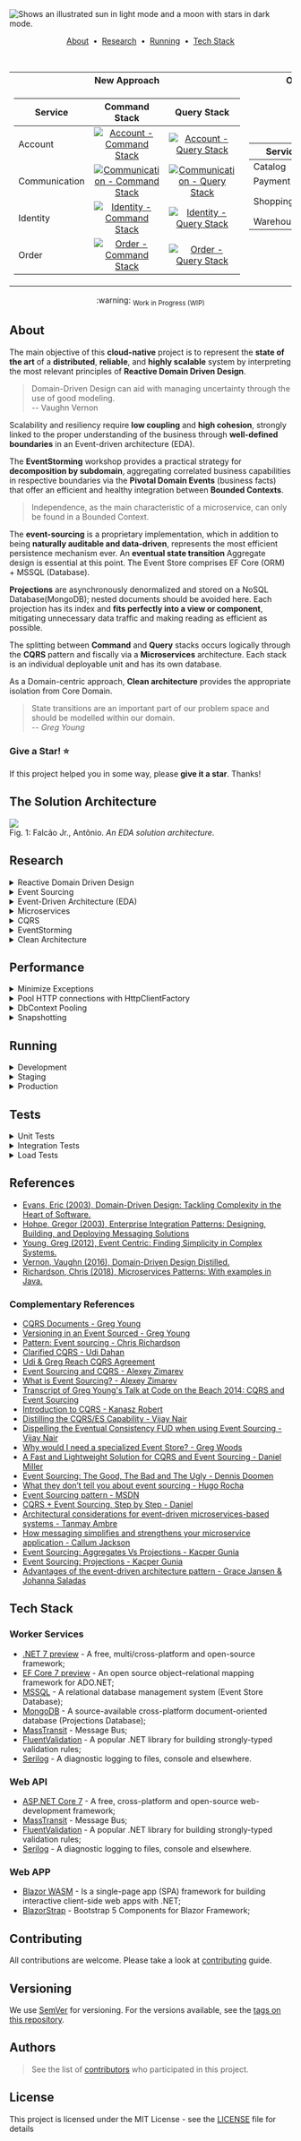 <picture>
  <source media="(prefers-color-scheme: dark)" srcset="https://raw.githubusercontent.com/AntonioFalcaoJr/EDA.CleanArch.DDD.CQRS.EventSourcing/release/.assets/img/Logo_EventualShop_Roxo.png">
  <source media="(prefers-color-scheme: light)" srcset="https://raw.githubusercontent.com/AntonioFalcaoJr/EDA.CleanArch.DDD.CQRS.EventSourcing/release/.assets/img/Logo_EventualShop_Roxo.png">
  <img alt="Shows an illustrated sun in light mode and a moon with stars in dark mode." src="https://raw.githubusercontent.com/AntonioFalcaoJr/EDA.CleanArch.DDD.CQRS.EventSourcing/696d45c3dce12a975c90f12bf485ef990565e1b4/.assets/img/Logo_EventualShop_Roxo.png">
</picture>

<p align="center">
  <a href="#about">About</a> &nbsp;&bull;&nbsp;
  <a href="#research">Research</a> &nbsp;&bull;&nbsp;
  <a href="#running">Running</a> &nbsp;&bull;&nbsp;
  <a href="#tech-stack">Tech Stack</a>
</p>

<br>

<table><tr><th>New Approach</th><th>Old Approach</th></tr><tr><td>

| Service       |                                                                                                                                      Command Stack                                                                                                                                       |                                                                                                                                    Query Stack                                                                                                                                     | 
|---------------|:----------------------------------------------------------------------------------------------------------------------------------------------------------------------------------------------------------------------------------------------------------------------------------------:|:----------------------------------------------------------------------------------------------------------------------------------------------------------------------------------------------------------------------------------------------------------------------------------:|
| Account       |          [![Account - Command Stack](https://github.com/AntonioFalcaoJr/EDA.CleanArch.DDD.CQRS.EventSourcing/actions/workflows/account-command.yaml/badge.svg)](https://github.com/AntonioFalcaoJr/EDA.CleanArch.DDD.CQRS.EventSourcing/actions/workflows/account-command.yaml)          |          [![Account - Query Stack](https://github.com/AntonioFalcaoJr/EDA.CleanArch.DDD.CQRS.EventSourcing/actions/workflows/account-query.yaml/badge.svg)](https://github.com/AntonioFalcaoJr/EDA.CleanArch.DDD.CQRS.EventSourcing/actions/workflows/account-query.yaml)          |
| Communication | [![Communication - Command Stack](https://github.com/AntonioFalcaoJr/EDA.CleanArch.DDD.CQRS.EventSourcing/actions/workflows/communication-command.yaml/badge.svg)](https://github.com/AntonioFalcaoJr/EDA.CleanArch.DDD.CQRS.EventSourcing/actions/workflows/communication-command.yaml) | [![Communication - Query Stack](https://github.com/AntonioFalcaoJr/EDA.CleanArch.DDD.CQRS.EventSourcing/actions/workflows/communication-query.yaml/badge.svg)](https://github.com/AntonioFalcaoJr/EDA.CleanArch.DDD.CQRS.EventSourcing/actions/workflows/communication-query.yaml) |
| Identity      |        [![Identity - Command Stack](https://github.com/AntonioFalcaoJr/EDA.CleanArch.DDD.CQRS.EventSourcing/actions/workflows/identity-command.yaml/badge.svg)](https://github.com/AntonioFalcaoJr/EDA.CleanArch.DDD.CQRS.EventSourcing/actions/workflows/identity-command.yaml)         |        [![Identity - Query Stack](https://github.com/AntonioFalcaoJr/EDA.CleanArch.DDD.CQRS.EventSourcing/actions/workflows/identity-query.yaml/badge.svg)](https://github.com/AntonioFalcaoJr/EDA.CleanArch.DDD.CQRS.EventSourcing/actions/workflows/identity-query.yaml)         |
| Order         |             [![Order - Command Stack](https://github.com/AntonioFalcaoJr/EDA.CleanArch.DDD.CQRS.EventSourcing/actions/workflows/order-command.yaml/badge.svg)](https://github.com/AntonioFalcaoJr/EDA.CleanArch.DDD.CQRS.EventSourcing/actions/workflows/order-command.yaml)             |             [![Order - Query Stack](https://github.com/AntonioFalcaoJr/EDA.CleanArch.DDD.CQRS.EventSourcing/actions/workflows/order-query.yaml/badge.svg)](https://github.com/AntonioFalcaoJr/EDA.CleanArch.DDD.CQRS.EventSourcing/actions/workflows/order-query.yaml)             |

</td><td>

| Service      |                                                                                                                                                                                                                                                         |
|--------------|:-------------------------------------------------------------------------------------------------------------------------------------------------------------------------------------------------------------------------------------------------------:|
| Catalog      |         [![Catalog](https://github.com/AntonioFalcaoJr/EDA.CleanArch.DDD.CQRS.EventSourcing/actions/workflows/catalog.yaml/badge.svg)](https://github.com/AntonioFalcaoJr/EDA.CleanArch.DDD.CQRS.EventSourcing/actions/workflows/catalog.yaml)          |
| Payment      |         [![Payment](https://github.com/AntonioFalcaoJr/EDA.CleanArch.DDD.CQRS.EventSourcing/actions/workflows/payment.yaml/badge.svg)](https://github.com/AntonioFalcaoJr/EDA.CleanArch.DDD.CQRS.EventSourcing/actions/workflows/payment.yaml)          |
| ShoppingCart | [![ShoppingCart](https://github.com/AntonioFalcaoJr/EDA.CleanArch.DDD.CQRS.EventSourcing/actions/workflows/shopping-cart.yaml/badge.svg)](https://github.com/AntonioFalcaoJr/EDA.CleanArch.DDD.CQRS.EventSourcing/actions/workflows/shopping-cart.yaml) |
| Warehouse    |      [![Warehouse](https://github.com/AntonioFalcaoJr/EDA.CleanArch.DDD.CQRS.EventSourcing/actions/workflows/warehouse.yaml/badge.svg)](https://github.com/AntonioFalcaoJr/EDA.CleanArch.DDD.CQRS.EventSourcing/actions/workflows/warehouse.yaml)       |

</td></tr></table>

<div align="center">:warning: <sub>Work in Progress (WIP)</sub></div>

## About

The main objective of this **cloud-native** project is to represent the **state of the art** of a **distributed**, **reliable**, and **highly scalable** system by interpreting the most relevant
principles of **Reactive Domain Driven Design**.

> Domain-Driven Design can aid with managing uncertainty through the use of good modeling.  
> -- Vaughn Vernon

Scalability and resiliency require **low coupling** and **high cohesion**, strongly linked to the proper understanding of the business through **well-defined boundaries** in an Event-driven architecture (EDA).

The **EventStorming** workshop provides a practical strategy for **decomposition by subdomain**, aggregating correlated business capabilities in respective boundaries via the **Pivotal Domain Events**
(business facts) that offer an efficient and healthy integration between **Bounded Contexts**.

> Independence, as the main characteristic of a microservice, can only be found in a Bounded Context.

The **event-sourcing** is a proprietary implementation, which in addition to being **naturally auditable and data-driven**, represents the most efficient persistence mechanism ever. An **eventual state transition** Aggregate design is essential at this point. The Event Store comprises EF Core (ORM) + MSSQL (Database).

**Projections** are asynchronously denormalized and stored on a NoSQL Database(MongoDB); nested documents should be avoided here. Each projection has its index and **fits perfectly into a view or
component**, mitigating unnecessary data traffic and making reading as efficient as possible.

The splitting between **Command** and **Query** stacks occurs logically through the **CQRS** pattern and fiscally via a **Microservices** architecture. Each stack is an individual deployable unit and has its own
database.

As a Domain-centric approach, **Clean architecture** provides the appropriate isolation from Core Domain.

> State transitions are an important part of our problem space and should be modelled within our domain.   
> -- <cite> Greg Young </cite>

### Give a Star! :star:

If this project helped you in some way, please **give it a star**. Thanks!

## The Solution Architecture

![](https://raw.githubusercontent.com/AntonioFalcaoJr/EDA.CleanArch.DDD.CQRS.EventSourcing/release/.assets/img/solution_architecture.png)    
Fig. 1: Falcão Jr., Antônio. _An EDA solution architecture_.

## Research

<details><summary> Reactive Domain Driven Design </summary>

### Reactive Domain Driven Design

> I have been seeing, at least in my world, a trend towards reactive systems. Not just reactive within a microservice, but building entire systems that are reactive. In DDD, reactive behavior is also
> happening within the bounded context. Being reactive isn't entirely new, and Eric Evans was far ahead of the industry when he introduced eventing. Using domain events means we have to react to
> events that happened in the past, and bring our system into harmony.
>
> [Vernon, Vaughn. "Modeling Uncertainty with Reactive DDD", _www.infoq.com_, last edited on 29 Set 2018](https://www.infoq.com/articles/modeling-uncertainty-reactive-ddd/)

![](https://raw.githubusercontent.com/AntonioFalcaoJr/EDA.CleanArch.DDD.CQRS.EventSourcing/release/.assets/img/reactive-system.jpg)  
[Fig. 3: Vernon, V. (2018), "Modeling Uncertainty with Reactive DDD", _Reactive Systems_, www.infoq.com](https://www.infoq.com/articles/modeling-uncertainty-reactive-ddd/)

### Reactive Process

> Each domain entity is responsible for tracking its state, based on the commands it receives. By following good DDD practices, the state can be safely tracked based on these commands, and using event
> sourcing to persist the state change events.
>
> This is where we want to be. When everything is happening asynchronously everywhere, what happens? That brings us to uncertainty.
>
> If there is any possibility of any message being out of order, you have to plan for all of them being out of order.
>
> Each entity is also responsible for knowing how to handle any potential uncertainty, according to decisions made by domain experts. For example, if a duplicate event is received, the aggregate will
> know that it has already seen it, and can decide how to respond.
>
> [Vernon, Vaughn. "Modeling Uncertainty with Reactive DDD", _www.infoq.com_, last edited on 29 Set 2018](https://www.infoq.com/articles/modeling-uncertainty-reactive-ddd/)

![](https://raw.githubusercontent.com/AntonioFalcaoJr/EDA.CleanArch.DDD.CQRS.EventSourcing/release/.assets/img/reactive_process.jpg)     
[Fig. 4: Vernon, V. (2018), "Modeling Uncertainty with Reactive DDD", _Process Manager_, www.infoq.com](https://www.infoq.com/articles/modeling-uncertainty-reactive-ddd/)

### Messaging - Making good use of Context Mapping

> When using asynchronous messaging to integrate, much can be accomplished by a client Bounded Context subscribing to the Domain Events published by your own or another Bounded Context. Using
> messaging is one of the most robust forms of integration because you remove much of the temporal coupling associated with blocking forms such as RPC and REST. Since you already anticipate the
> latency of message exchange, you tend to build more robust systems because you never expect immediate results.
>
> Typically an Aggregate in one Bounded Context publishes a Domain Event, which could be consumed by any number of interested parties. When a subscribing Bounded Context receives the Domain Event,
> some action will be taken based on its type and value. Normally it will cause a new Aggregate to be created or an existing Aggregate to be modified in the consuming Bounded Context.
>
> Vernon, V. (2016) Domain-Driven Design Distilled, 1st ed. New York: Addison-Wesley Professional, p65-67.

![](https://raw.githubusercontent.com/AntonioFalcaoJr/EDA.CleanArch.DDD.CQRS.EventSourcing/release/.assets/img/messaging_context_mapping.png)    
Fig. 2: Vernon, V. (2016), Messaging from Domain-Driven Design Distilled, 1st ed, p65.

### Domain Driven Design (DDD)

> Domain-Driven Design is an approach to software development that centers the development on programming a domain model that has a rich understanding of the processes and rules of a domain. The name
> comes from a 2003 book by Eric Evans that describes the approach through a catalog of patterns. Since then a community of practitioners have further developed the ideas, spawning various other books
> and training courses. The approach is particularly suited to complex domains, where a lot of often-messy logic needs to be organized.
>
> [Fowler, Martin. "DomainDrivenDesign", _martinfowler.com_, last edited on 22 April 2020](https://martinfowler.com/bliki/DomainDrivenDesign.html)

#### Bounded Context

> Basically, the idea behind bounded context is to put a clear delineation between one model and another model. This delineation and boundary that's put around a domain model, makes the model that is
> inside the boundary very explicit with very clear meaning as to the concepts, the elements of the model, and the way that the team, including domain experts, think about the model.
>
> You'll find a ubiquitous language that is spoken by the team and that is modeled in software by the team. In scenarios and discussions where somebody says, for example, "product," they know in that
> context exactly what product means. In another context, product can have a different meaning, one that was defined by another team. The product may share identities across bounded contexts, but,
> generally speaking, the product in another context has at least a slightly different meaning, and possibly even a vastly different meaning.
>
> [Vernon, Vaughn. "Modeling Uncertainty with Reactive DDD", _www.infoq.com_, last edited on 29 Set 2018](https://martinfowler.com/bliki/BoundedContext.html)

![](https://raw.githubusercontent.com/AntonioFalcaoJr/EDA.CleanArch.DDD.CQRS.EventSourcing/release/.assets/img/BoundedContext.jpg)  
[Fig. 26: Martin, Fowler. _BoundedContext_](https://martinfowler.com/bliki/BoundedContext.html)

> First, a Bounded Context is a semantic contextual boundary. This means that within the boundary each component of the software model has a specific meaning and does specific things. The components
> inside a Bounded Context are context specific and semantically motivated. That’s simple enough.
>
> When you are just getting started in your software modeling efforts, your Bounded Context is somewhat conceptual. You could think of it as part of your problem space. However, as your model starts
> to take on deeper meaning and clarity, your Bounded Context will quickly transition to your solution space , with your software model being reflected as project source code. Remember that a Bounded
> Context is where a model is implemented, and you will have separate software artifacts for each Bounded Context.
>
> Vernon, V. (2016). "Strategic Design with Bounded Contexts and the Ubiquitous Language", Domain-Driven Design Distilled, 1st ed. New York: Addison-Wesley Professional.

> Explicitly define the context within which a model applies. Explicitly set boundaries in terms of team organization, usage within specific parts of the application, and physical manifestations such
> as code bases and database schemas. Apply Continuous Integration to keep model concepts and terms strictly consistent within these bounds, but don’t be distracted or confused by issues outside.
> Standardize a single development process within the context, which need not be used elsewhere.
>
> [Evans, Eric. (2015). "Bounded Context", Domain-Driven Design Reference](https://www.domainlanguage.com/ddd/reference)

#### Aggregate

> I think a model is a set of related concepts that can be applied to solve a problem.
> -- <cite> Eric Evans </cite>

![](https://raw.githubusercontent.com/AntonioFalcaoJr/EDA.CleanArch.DDD.CQRS.EventSourcing/release/.assets/img/aggregate.png)  
Fig. 25: Vernon, V. (2016), Aggregates from Domain-Driven Design Distilled, 1st ed, p78.

> Each Aggregate forms a transactional consistency boundary. This means that within a single Aggregate, all composed parts must be consistent, according to business rules, when the controlling
> transaction is committed to the database. This doesn't necessarily mean that you are not supposed to compose other elements within an Aggregate that don't need to be consistent after a transaction.
> After all, an Aggregate also models a conceptual whole. But you should be first and foremost concerned with transactional consistency. The outer boundary drawn around Aggregate Type 1 and Aggregate
> Type 2 represents a separate transaction that will be in control of atomically persisting each object cluster.
>
> Vernon, V. (2016) Domain-Driven Design Distilled, 1st ed. New York: Addison-Wesley Professional, p78.

> Aggregate is a pattern in Domain-Driven Design. A DDD aggregate is a cluster of domain objects that can be treated as a single unit. An example may be an order and its line-items, these will be
> separate objects, but it's useful to treat the order (together with its line items) as a single aggregate.
>
> [Fowler, Martin. "DDD_Aggregate", _martinfowler.com_, last edited on 08 Jun 2015](https://martinfowler.com/bliki/DomainDrivenDesign.html)

</details><details><summary> Event Sourcing </summary>

### Event Sourcing

Note. _Greg Young takes the next steps beyond the DDD principles and best practices introduced by Eric Evans in **Domain-Driven Design: Tackling Complexity in the Heart of Software**, using DDD
with **Command-Query Responsibility Segregation** (CQRS) and **event sourcing** to simplify construction, decentralize decision-making, and make system development more flexible and responsive._
Adapted from "Event Centric: Finding Simplicity in Complex Systems" by Y. Greg, 2012.

> Instead of storing just the current state of the data in a domain, use an append-only store to record the full series of actions taken on that data. The store acts as the system of record and can be
> used to materialize the domain objects. This can simplify tasks in complex domains, by avoiding the need to synchronize the data model and the business domain, while improving performance,
> scalability, and responsiveness. It can also provide consistency for transactional data, and maintain full audit trails and history that can enable compensating actions.
>
> ["Event Sourcing pattern" _MSDN_, Microsoft Docs, last edited on 23 Jun 2017](https://docs.microsoft.com/en-us/azure/architecture/patterns/event-sourcing)

> We can query an application's state to find out the current state of the world, and this answers many questions. However there are times when we don't just want to see where we are, we also want to
> know how we got there.
>
> Event Sourcing ensures that all changes to application state are stored as a sequence of events. Not just can we query these events, we can also use the event log to reconstruct past states, and as
> a foundation to automatically adjust the state to cope with retroactive changes.
>
> [Fowler, Martin. "Eventsourcing", _martinfowler.com_, last edited on 12 Dec 2005](https://martinfowler.com/eaaDev/EventSourcing.html)

![](https://raw.githubusercontent.com/AntonioFalcaoJr/EDA.CleanArch.DDD.CQRS.EventSourcing/release/.assets/img/event-sourcing-overview.png)      
[Fig. 11: MSDN. _Event Sourcing pattern_](https://docs.microsoft.com/en-us/azure/architecture/patterns/event-sourcing#solution)

### Updating entities

> To update an entity’s state we use commands from the outside and events on the inside:
>
> - Commands: The state of the entity can be changed only by sending commands to it. The commands are the "external" API of an entity. Commands request state changes. The current state may reject the
> command, or it may accept it producing zero, one or many events (depending on the command and the current state).
>
>
> - Events: The events represent changes of the entity’s state and are the only way to change it. The entity creates events from commands. Events are an internal mechanism for the entity to mutate the
> state, other parties can’t send events. Other parts of the application may listen to the created events. Summing up, events are facts.
>
> The events are persisted to the datastore, while the entity state is kept in memory. In case of a restart the latest state gets rebuilt by replaying the events from the Event Journal.
>
> ["Event Sourcing" _Akka platform_, developer.lightbend.com](https://developer.lightbend.com/docs/akka-platform-guide/concepts/event-sourcing.html)

### Pattern

> _want to learn event sourcing?_  
> _f(state, event) => state_
>
> -- <cite>@gregyoung</cite>

![](https://raw.githubusercontent.com/AntonioFalcaoJr/EDA.CleanArch.DDD.CQRS.EventSourcing/release/.assets/img/event-sourcing-state-transition.png)  
[Fig. 12: Battermann, Leif. _12 Things You Should Know About Event Sourcing_](http://blog.leifbattermann.de/2017/04/21/12-things-you-should-know-about-event-sourcing)

![](https://raw.githubusercontent.com/AntonioFalcaoJr/EDA.CleanArch.DDD.CQRS.EventSourcing/release/.assets/img/eventsourcingrequestflow.png)     
[Fig. 13: Eventuate. _Event Sourcing_](https://eventuate.io/whyeventsourcing.html)

The mantra of event sourcing and cover the four steps in slightly more details:

    1 - A command is received by an aggregate.
    
    2 - The aggregate checks to see if the command can be applied.
    
    3 - If the command can be applied:
    
        1 - The aggregate creates at least one event;
        2 - The aggregate changes state based on the event details;
        3 - As a unit: 
           3.1 - The event is persisted in the store;
           3.2 - The event is published in the exchange.
    
    4 - If the command cannot be applied:
    
        1 - If necessary, the aggregate creates a failure event;
        2 - The aggregate changes state based on the failure event;
        3 - As a unit: 
           3.1 - The failure event is persisted in the store;
           3.2 - The failure event is published in the exchange.

State transition during events applying:

![](https://raw.githubusercontent.com/AntonioFalcaoJr/EDA.CleanArch.DDD.CQRS.EventSourcing/release/.assets/img/applyTo_event-sourcing.png)   
[Fig. 14: Reitzammer, Benjamin & Seitz, Johannes. _Event Sourcingin practice_](https://ookami86.github.io/event-sourcing-in-practice/#making-eventsourcing-work/18-concurrent-modifictations.md)

### Event Store

> So, Event Sourcing is the persistence mechanism where each state transition for a given entity is represented as a domain event that gets persisted to an event database (event store). When the
> entity state mutates, a new event is produced and saved. When we need to restore the entity state, we read all the events for that entity and apply each event to change the state, reaching the
> correct final state of the entity when all available events are read and applied.
>
> [Zimarev, Alexey. "What is Event Sourcing?", _Event Store blog_, last edited on 03 June 2020](https://www.eventstore.com/blog/what-is-event-sourcing)

![](https://raw.githubusercontent.com/AntonioFalcaoJr/EDA.CleanArch.DDD.CQRS.EventSourcing/release/.assets/img/event-store.png)  
[Fig. 15: Shilkov, Mikhail. _Event Sourcing and IO Complexity_](https://mikhail.io/2016/11/event-sourcing-and-io-complexity)

The following picture shows the difference between approaches:

![](https://raw.githubusercontent.com/AntonioFalcaoJr/EDA.CleanArch.DDD.CQRS.EventSourcing/release/.assets/img/event-sourcing.png)
[Fig. 16: Richardson, Chris. _Pattern: Event sourcing_](https://microservices.io/patterns/data/event-sourcing.html)

#### Exemplifying

##### Store Event

```sql
CREATE TABLE [Events] (
    [Version] bigint NOT NULL,
    [AggregateId] uniqueidentifier NOT NULL,
    [AggregateName] varchar(30) NOT NULL,
    [DomainEventName] varchar(50) NOT NULL,
    [DomainEvent] nvarchar(max) NOT NULL,
    CONSTRAINT [PK_Events] PRIMARY KEY ([Version], [AggregateId])
);
```

![](https://raw.githubusercontent.com/AntonioFalcaoJr/EDA.CleanArch.DDD.CQRS.EventSourcing/release/.assets/img/store-event.png)

```json
{
  "$type": "Contracts.Services.Account.DomainEvent+AccountCreated, Contracts",
  "Id": "b7450a4c-5749-4131-830c-28dcfd7e5dea",
  "FirstName": "Antônio Roque",
  "LastName": "Falcão Júnior",
  "Email": "arfj@edu.univali.br",
  "Timestamp": "2022-08-31T19:27:41.7810008-03:00",
  "CorrelationId": "b7450a4c-5749-4131-830c-28dcfd7e5dea"
}
```

##### Snapshot

```sql
CREATE TABLE [Snapshots] (
    [AggregateVersion] bigint NOT NULL,
    [AggregateId] uniqueidentifier NOT NULL,
    [AggregateName] varchar(30) NOT NULL,
    [AggregateState] nvarchar(max) NOT NULL,
    CONSTRAINT [PK_Snapshots] PRIMARY KEY ([AggregateVersion], [AggregateId])
);
```

![](https://raw.githubusercontent.com/AntonioFalcaoJr/EDA.CleanArch.DDD.CQRS.EventSourcing/release/.assets/img/store-snapshot.png)

```json
{
  "CustomerId": "3fa85f64-5717-4562-b3fc-2c963f66afa6",
  "Status": {
    "Name": "Confirmed",
    "Value": 2
  },
  "BillingAddress": null,
  "ShippingAddress": null,
  "Total": 0.0,
  "TotalPayment": 0.0,
  "AmountDue": 0.0,
  "Items": [],
  "PaymentMethods": [],
  "Id": "de2ec981-24c1-4c27-abbb-dd50d99a1e16",
  "IsDeleted": false
}
```
### Snapshot

> Once you understand how Event Sourcing works, the most common thought is: “What happens when you have a lot of Events? Won’t it be inefficient to fetch every event from the event stream and replay
> all of them to get to the current state?”. It might be. But to combat this, you can use snapshots in event sourcing to rehydrate aggregates. Snapshots give you a representation of your aggregates
> state at a point in time. You can then use this as a checkpoint and then only replay the events since the snapshot.
>
> [Comartin, Derek. "Snapshots in Event Sourcing for Rehydrating Aggregates", _codeopinion.com_, last edited on 17 Mar 2021](https://codeopinion.com/snapshots-in-event-sourcing-for-rehydrating-aggregates)

> Snapshotting is an optimisation that reduces time spent on reading event from an event store. If for example a stream contains thousands of events, and we need to read all of them every time, then
> the time the system takes to handle a command will be noticeable. What we can do instead is to create a snapshot of the aggregate state and save it. Then before a command is handled we can load the
> latest snapshot and only new events since the snapshot was created.
>
> [Gunia, Kacper. "Event Sourcing: Snapshotting", _domaincentric.net_, last edited on 5 Jun 2020](https://domaincentric.net/blog/event-sourcing-snapshotting)

![](https://raw.githubusercontent.com/AntonioFalcaoJr/EDA.CleanArch.DDD.CQRS.EventSourcing/release/.assets/img/snapshot.png)       
[Fig. 17: Comartin, Derek. _Snapshots in Event Sourcing for Rehydrating Aggregates_](https://codeopinion.com/snapshots-in-event-sourcing-for-rehydrating-aggregates)

Snapshot stream:

![](https://raw.githubusercontent.com/AntonioFalcaoJr/EDA.CleanArch.DDD.CQRS.EventSourcing/release/.assets/img/stream_snapshot.png)        
[Fig. 18: Comartin, Derek. _Snapshots in Event Sourcing for Rehydrating Aggregates_](https://codeopinion.com/snapshots-in-event-sourcing-for-rehydrating-aggregates)

</details><details><summary>Event-Driven Architecture (EDA)</summary>

### Event-Driven Architecture (EDA)

> Event-driven architecture (EDA) is a software architecture paradigm promoting the production, detection, consumption of, and reaction to events. An event can be defined as "a significant change in
> state".
>
> ["Event-driven architecture." _Wikipedia_, Wikimedia Foundation, last edited on 9 May 2021](https://en.wikipedia.org/wiki/Event-driven_architecture)

> Event-driven architecture refers to a system of loosely coupled microservices that exchange information between each other through the production and consumption of events. An event-driven system
> enables messages to be ingested into the event driven ecosystem and then broadcast out to whichever services are interested in receiving them.
>
> [Jansen, Grace & Saladas, Johanna. "Advantages of the event-driven architecture pattern." _developer.ibm.com_, IBM Developer, last edited on 12 May 2021](https://developer.ibm.com/articles/advantages-of-an-event-driven-architecture)

![](https://raw.githubusercontent.com/AntonioFalcaoJr/EDA.CleanArch.DDD.CQRS.EventSourcing/release/.assets/img/eda.png)  
[Fig. 5: Uit de Bos, Oskar. _A simple illustration of events using the publish/subscribe messagingmodel_](https://medium.com/swlh/the-engineers-guide-to-event-driven-architectures-benefits-and-challenges-3e96ded8568b)

### Topologies

> To achieve complex responses, event-driven architectures consist of two main topologies: the mediator and the broker. The mediator topology is commonly used when you need to orchestrate multiple
> steps within an event through a central mediator, whereas the broker topology is used when you want to chain events and responses together directly without the need for a mediator. Because the
> architecture characteristics and implementation strategies differ between these two EDA topologies, it is important to understand each one to know which is best suited for your particular use case.
>
> ["Event-Driven Architecture Topologies – Broker and Mediator." _www.3pillarglobal.com_, last edited on 20 Set 2021](https://www.3pillarglobal.com/insights/event-driven-architecture-topologies-broker-and-mediator/)

#### Broker Topology

> The broker topology differs from the mediator topology in that there is no central event mediator; rather, the message flow is distributed across the event processor components in a chain-like
> fashion through a lightweight message broker (e.g., ActiveMQ, HornetQ, etc.). This topology is useful when you have a relatively simple event processing flow and you do not want (or need) central
> event orchestration.
>
> There are two main types of architecture components within the broker topology: a broker component and an event processor component. The broker component can be centralized or federated and contains
> all of the event channels that are used within the event flow. The event channels contained within the broker component can be message queues, message topics, or a combination of both.
>
> [Richards, Mark. "Broker Topology." _Software Architecture Patterns by Mark Richards_, O'Reilly](https://www.oreilly.com/library/view/software-architecture-patterns/9781491971437/ch02.html)

![](https://raw.githubusercontent.com/AntonioFalcaoJr/EDA.CleanArch.DDD.CQRS.EventSourcing/release/.assets/img/broker_topology_eda.png)      
[Fig. 7: Richards, Mark. "Broker Topology." _Software Architecture Patterns by Mark Richards_, O'Reilly](https://www.oreilly.com/library/view/software-architecture-patterns/9781491971437/ch02.html)

#### Choreography-based SAGA

> In a choreography-based saga, the saga participants collaborate by exchanging events. Each step of a choreography-based saga updates the database (e.g. an aggregate) and publishes a domain event.
> The first step of a saga is initiated by a command that’s invoked by an external request, such an HTTP POST. Each subsequent step is triggered by an event emitted by a previous step.
>
> [Richardson, Chris. "Implementing a choreography-based saga." _Managing data consistency in a microservice architecture using Sagas_, chrisrichardson.net](https://chrisrichardson.net/post/sagas/2019/08/15/developing-sagas-part-3.html#:%7E:text=In%20a%20choreography%2Dbased%20saga,and%20publishes%20a%20domain%20event.&text=The%20step%20of%20the%20saga,data%20and%20emits%20an%20event)

![](https://raw.githubusercontent.com/AntonioFalcaoJr/EDA.CleanArch.DDD.CQRS.EventSourcing/release/.assets/img/Saga.png)     
[Fig. 8: Richardson, Chris. "Implementing a choreography-based saga." _Managing data consistency in a microservice architecture using Sagas_, chrisrichardson.net](https://chrisrichardson.net/post/sagas/2019/08/15/developing-sagas-part-3.html#:%7E:text=In%20a%20choreography%2Dbased%20saga,and%20publishes%20a%20domain%20event.&text=The%20step%20of%20the%20saga,data%20and%20emits%20an%20event)

#### Orchestration vs Choreography

_SAGA - A long story about past events over a long period of time._

> Orchestration entails actively controlling all elements and interactions like a conductor directs the musicians of an orchestra, while choreography entails establishing a pattern or routine that
> microservices follow as the music plays, without requiring supervision and instructions.
>
> [Schabowsky, Jonathan. "The Benefits of Choreography", _solace.com_, last edited on 16 Nov 2019](https://solace.com/blog/microservices-choreography-vs-orchestration)

#### Orchestration

![](https://raw.githubusercontent.com/AntonioFalcaoJr/EDA.CleanArch.DDD.CQRS.EventSourcing/release/.assets/img/orchestration.png)    
Fig. 9: Falcão, Antônio. "Order orchestration-based saga".

Benefits & drawbacks of Orchestration

- Centralized logic: this can be good and bad;
- High coupling: Need to know about the capability of other services;
- Easier to understand the workflow since its defined in a central location;
- Full control over the workflow steps via commands;
- Point of failure;
- Easier to debug and test.

#### Choreography

![](https://raw.githubusercontent.com/AntonioFalcaoJr/EDA.CleanArch.DDD.CQRS.EventSourcing/release/.assets/img/choreography.png)     
Fig. 10: Falcão, Antônio. "Order choreography-based saga".

Benefits & drawbacks of Choreography

- No centralized logic: this can be good and bad;
- Low coupling: Clear separation of concerns;
- Better performance: Fewer messages to handle;
- Useful for small/simple workflows;
- Difficult to conceptualize if a lot of services are involved;
- Harder to debug & test if a lot of services are involved.

### EDA & Microservices Architecture

The following table shows how EDA and Microservices architectural styles compliment each other:

| EDA                                                                                                       | Microservices Architecture                                                                                             |
|-----------------------------------------------------------------------------------------------------------|------------------------------------------------------------------------------------------------------------------------|
| Loose coupling between components/services                                                                | Bounded context which provides separation of concerns                                                                  |
| Ability to scale individual components                                                                    | Independently deployable & scalable                                                                                    |
| Processing components can be developed independent of each other                                          | Support for polyglot programming                                                                                       |
| High cloud affinity                                                                                       | Cloud native                                                                                                           |
| Asynchronous nature. As well as ability to throttle workload                                              | Elastic scalability                                                                                                    |
| Fault Tolerance and better resiliency                                                                     | Good observability to detect failures quickly                                                                          |
| Ability to build processing pipelines                                                                     | Evolutionary in nature                                                                                                 |
| Availability of sophisticated event brokers reduce code complexity                                        | Set of standard reusable technical services often referred as `MicroServices Chassis`                                  |
| A rich palate of proven [Enterprise Integration Patterns](https://www.enterpriseintegrationpatterns.com/) | Provides a rich repository of reusable [implementation patterns](https://microservices.io/patterns/microservices.html) |

[Table 1: Ambre, Tanmay. _Architectural styles compliment_, Architectural considerations for event-driven microservices-based systems](https://developer.ibm.com/articles/eda-and-microservices-architecture-best-practices)

### EDA vs SOA

> Compared to SOA, the essence of an EDA is that the services involved communicate through the capture, propagation, processing and persistence of events. This resulting pattern of communicating
> through a dataflow is quite different from the SOA approach of requests and responses.
>
> [Mathew, Jerry. "SOA vs. EDA: Is Not Life Simply a Series of Events?." _Confluent.io_, last edited on 19 Mar 2019](https://www.confluent.io/blog/soa-vs-eda-is-not-life-simply-a-series-of-events)

According to Mathew, here are some reasons why the EDA patterns can alleviate some of the challenges traditional SOA patterns bring:

|                                                                          | SOA                                                                                                                                                                                                                                                                                                                                                                         | EDA                                                                                                                                                                                                                                                                                                                                                                              |
|--------------------------------------------------------------------------|-----------------------------------------------------------------------------------------------------------------------------------------------------------------------------------------------------------------------------------------------------------------------------------------------------------------------------------------------------------------------------|----------------------------------------------------------------------------------------------------------------------------------------------------------------------------------------------------------------------------------------------------------------------------------------------------------------------------------------------------------------------------------|
| Pull vs. Reactive                                                        | Client makes a request of a service and expects a response. It’s great for persisted, static data, but gets a little hard when data keeps changing. You have to poll to detect changes.                                                                                                                                                                                     | Subscription model pushes events to consumers.                                                                                                                                                                                                                                                                                                                                   |
| Coupling                                                                 | Client has to know details of the API and its location at runtime.                                                                                                                                                                                                                                                                                                          | Producers have no knowledge of consumer which will ultimately receive the event. There is still some minimal coupling in terms names of queues/topics and event formats.                                                                                                                                                                                                         |
| Service Availability                                                     | A service must be available at the time a request is made by a client even if you are doing an asynchronous response handling.                                                                                                                                                                                                                                              | Events do not require a reply and are inherently asynchronous. Events can be persisted for future consumption. With a highly fault-tolerant broker, the event producer does not need to know whether the consumers are available. Thus, we achieve higher resilience to network and compute failure, and this allows event producers to avoid blocking.                          |
| Process Modification and Extension                                       | Processing logic is a request-response API that is hardwired into a service endpoint (with or without service discovery). If the logic needs to change or be extended, or if new logic needs to be introduced, the definition (not contract) of the service must be updated. This introduces change management and regression risk.                                         | Additional event producers and consumers can be added to a system without any explicit process definition.                                                                                                                                                                                                                                                                       |
| Consistency Between Process Interaction and Internal State Management    | State changes are managed based on requests. For example, a request to “withdraw money” mutates the state of an account. The distinct processes of a request, a change in state and its persistence in case of failure must be tied together transactionally. This often leads users to deploy expensive distributed transaction protocols like eXtended architecture (XA). | EDA provides better support for consistency between process interaction and persisted internal state transitions. This is done through the event sourcing pattern, where the communication protocol (the event) is also the persistence mechanism (the event log). The current state of a system can be built or rebuilt from the log of events.                                 |
| Retaining the Exact State Transitions That Customers or Services Perform | In SOAs, data is typically “mutated in place” in a database. This is a lossy process where each state change loses the information about the state changes that happened previously.                                                                                                                                                                                        | EDAs are event sourced, meaning every state change is captured, providing a truthful journal of the exact state changes that every customer or every service made over time. This journal lets operators rewind time to view or replay previous events exactly as they happened. It is also important for analytics that review customer (or system) behavior to derive insight. |
| *Streaming Analytics                                                     | SOA is incapable of deriving analytics of data in flight. This requires the ability to detect a pattern from multiple state changes both temporally and spatially.                                                                                                                                                                                                          | EDA is fully capable of detecting patterns across multiple event sources over many different types of time windows. Also, deriving analytics of data in flight is a means of continuous intelligence.                                                                                                                                                                            |
| The Timing of Consistency and of Intelligence                            | Synchronous communication makes it a bit easier to create consistent state across services from a client’s perspective. Intelligence from the consistent state are derived eventually—that is, eventual intelligence and continuous consistency                                                                                                                             | Events, being asynchronous, mean that different services become consistent with one another only in eventuality: There is no control over the timeliness of the process of event propagation.                                                                                                                                                                                    |

[Table 2: Mathew, Jerry. _SOA vs. EDA: Is Not Life Simply a Series of Events?_](https://www.confluent.io/blog/soa-vs-eda-is-not-life-simply-a-series-of-events)

### EDA & Event-sourcing

> Event sourcing a system means the treatment of events as the source of truth. In principle, until an event is made durable within the system, it cannot be processed any further. Just like an
> author’s story is not a story at all until it’s written, an event should not be projected, replayed, published or otherwise processed until it’s durable enough such as being persisted to a data
> store. Other designs where the event is secondary cannot rightfully claim to be event sourced but instead merely an event-logging system.
>
> Combining EDA with the event-sourcing pattern is another increment of the system’s design because of the alignment of the EDA principle that events are the units of change and the event-sourcing
> principle that events should be stored first and foremost.
>
> [Go, Jayson. "From Monolith to Event-Driven: Finding Seams in Your Future Architecture", _InfoQ_, last edited on 15 Set 2020](https://www.eventstore.com/blog/what-is-event-sourcing)

Comparison overview:

| Aspects | Event sourcing            | EDA                             |
|---------|---------------------------|---------------------------------|
| Propose | Keeping history           | Highly adaptable and scalable   |
| Scope   | Single application/system | Whole organisation/several apps |
| Storage | Central event store       | Decentralised                   |
| Testing | Easier                    | Harder                          |

[Table 3: Lorio, Pablo. _Comparison overview_, Event driven architectures vs event sourcing patterns](https://pablo-iorio.medium.com/event-driven-architectures-vs-event-sourcing-patterns-23d328289bf9)

<br>

![](https://raw.githubusercontent.com/AntonioFalcaoJr/EDA.CleanArch.DDD.CQRS.EventSourcing/release/.assets/img/EventSourcing_EDA.jpeg)   
[Fig. 19: Nowak, Aleksander. _Understanding Event-Driven Design Patterns for Microservices_](https://levelup.gitconnected.com/understanding-event-driven-design-patterns-for-microservices-659b3c9fb51f)

</details><details><summary>Microservices</summary>

### Microservices

> The term "Microservice Architecture" has sprung up over the last few years to describe a particular way of designing software applications as suites of independently deployable services. While there
> is no precise definition of this architectural style, there are certain common characteristics around organization around business capability, automated deployment, intelligence in the endpoints,
> and decentralized control of languages and data.
>
> [Fowler, Martin. "Microservices", _martinfowler.com_, last edited on 25 Mar 2014](https://martinfowler.com/articles/microservices.html)

#### Temporal Coupling and Autonomous Decisions

> Temporal coupling is where you have a dependency on time where one service or one component cannot complete its operation until the other party is done with work. In order to get rid of this
> temporal coupling, what you can do is you can use events.
>
> [Alagarsamy, Indu. "Practical DDD: Bounded Contexts + Events => Microservices", _www.infoq.com_, last edited on 03 Set 2019](https://www.infoq.com/presentations/microservices-ddd-bounded-contexts)

</details><details><summary>CQRS</summary>

### CQRS

> CQRS stands for Command and Query Responsibility Segregation, a pattern that separates read and update operations for a data store. Implementing CQRS in your application can maximize its
> performance, scalability, and security. The flexibility created by migrating to CQRS allows a system to better evolve over time and prevents update commands from causing merge conflicts at the
> domain level.
>
> Benefits of CQRS include:
>
> - **Independent scaling**. CQRS allows the read and write workloads to scale independently, and may result in fewer lock contentions.
> - **Optimized data schemas**. The read side can use a schema that is optimized for queries, while the write side uses a schema that is optimized for updates.
> - **Security**. It's easier to ensure that only the right domain entities are performing writes on the data.
> - **Separation of concerns**. Segregating the read and write sides can result in models that are more maintainable and flexible. Most of the complex business logic goes into the write model. The
    > read model can be relatively simple.
> - **Simpler queries**. By storing a materialized view in the read database, the application can avoid complex joins when querying.
>
> ["What is the CQRS pattern?" _MSDN_, Microsoft Docs, last edited on 2 Nov 2020](https://docs.microsoft.com/en-us/azure/architecture/patterns/cqrs)

![](.assets/img/cqrs.png)   
[Fig. 20: Bürckel, Marco. _Some thoughts on using CQRS without Event Sourcing_](https://medium.com/@mbue/some-thoughts-on-using-cqrs-without-event-sourcing-938b878166a2)

<br>

![](.assets/img/cqrs.jpg)   
[Fig. 21: Go, Jayson. _From Monolith to Event-Driven: Finding Seams in Your Future Architecture_](https://www.eventstore.com/blog/what-is-event-sourcing)

### Command's pipeline

![](https://raw.githubusercontent.com/AntonioFalcaoJr/EDA.CleanArch.DDD.CQRS.EventSourcing/release/.assets/img/add-ha-message-queue.png)     
[Fig. 6: MSDN. _Use message queues (out-of-proc) in the command's pipeline_](https://docs.microsoft.com/en-us/dotnet/architecture/microservices/microservice-ddd-cqrs-patterns/microservice-application-layer-implementation-web-api#use-message-queues-out-of-proc-in-the-commands-pipeline)

### Projections

To cover this topic was
prepared [this presentation](https://www.canva.com/design/DAEY9ttmPgY/F_lh7TXQEdG-su-qojEjdw/view?utm_content=DAEY9ttmPgY&utm_campaign=designshare&utm_medium=link&utm_source=publishsharelink)
with some different strategies and ways to implement projections.

![](https://raw.githubusercontent.com/AntonioFalcaoJr/EDA.CleanArch.DDD.CQRS.EventSourcing/release/.assets/img/projections.svg)

### CQRS + Event Sourcing

> CQRS and Event Sourcing have a symbiotic relationship. CQRS allows Event Sourcing to be used as the data storage mechanism for the domain.
>
> Young Greg, 2012, _CQRS and Event Sourcing_, **CQRS Documents by Greg Young**, p50.

> The CQRS pattern is often used along with the Event Sourcing pattern. CQRS-based systems use separate read and write data models, each tailored to relevant tasks and often located in physically
> separate stores. When used with the Event Sourcing pattern, the store of events is the write model, and is the official source of information. The read model of a CQRS-based system provides
> materialized views of the data, typically as highly denormalized views. These views are tailored to the interfaces and display requirements of the application, which helps to maximize both display
> and
> query performance.
>
> ["Event Sourcing and CQRS pattern" _MSDN_, Microsoft Docs, last edited on 02 Nov 2020](https://docs.microsoft.com/en-us/azure/architecture/patterns/cqrs#event-sourcing-and-cqrs-pattern)

![](https://raw.githubusercontent.com/AntonioFalcaoJr/EDA.CleanArch.DDD.CQRS.EventSourcing/release/.assets/img/cqrs-eventsourcing-diagram.png)
[Fig. 22: Whittaker, Daniel. _CQRS + Event Sourcing – Step by Step_](https://danielwhittaker.me/2020/02/20/cqrs-step-step-guide-flow-typical-application)

<br>

![](https://raw.githubusercontent.com/AntonioFalcaoJr/EDA.CleanArch.DDD.CQRS.EventSourcing/release/.assets/img/cqrs-eventsourcing-flow.png)  
[Fig. 23: Katwatka, Piotr. _Event Sourcing with CQRS_](https://www.divante.com/blog/event-sourcing-open-loyalty-engineering)

### Commands vs Events

> Events represent a past, something that already happened and can't be undone. Commands, on the other hand, represent a wish, an action in the future which can be rejected. An event has typically
> multiple consumers, but a command is addressed to only one.
>
> [Tulka, Tomas. "Events vs. Commands in DDD", _blog.ttulka.com_, last edited on 25 Mar 2020](https://blog.ttulka.com/events-vs-commands-in-ddd)

#### Domain Event

> In domain-driven design, domain events are described as something that happens in the domain and is important to domain experts. Such events typically occur regardless of whether or to what extent
> the domain is implemented in a software system. They are also independent of technologies. Accordingly, domain events have a high-value semantics, which is expressed in the language spoken by domain
> experts.
>
> [Stettler, Christina. "Domain Events vs. Event Sourcing", _innoq.com_, last edited on 15 Jan 2019](https://www.innoq.com/en/blog/domain-events-versus-event-sourcing)

> Event Sourcing is when you use Domain Events to store the state of an Aggregate within a Bounded Context. This basically means replacing your relational data model (or other data store) with an
> ever-growing log of Domain Events, which is called an event store. This is the core of Event Sourcing. So to use Event Sourcing you definitely need to understand Domain Events.
>
> [Holmqvist, Mattias. "What are Domain Events?", _serialized.io_, last edited on 20 Aug 2020](https://serialized.io/ddd/domain-event)

#### Integration Event

> Integration events are used for bringing domain state in sync across multiple microservices or external systems. This functionality is done by publishing integration events outside the microservice.
> When an event is published to multiple receiver microservices (to as many microservices as are subscribed to the integration event), the appropriate event handler in each receiver microservice
> handles
> the event.
>
> [MSDN. "Implementing event-based communication between microservices (integration events)", _docs.microsoft.com_, last edited on 30 Nov 2021](https://docs.microsoft.com/en-us/dotnet/architecture/microservices/multi-container-microservice-net-applications/integration-event-based-microservice-communications)

> Should you publish Domain Events or Integration Events? Common advice is to not publish domain events outside of your service boundary. They should only exist within your service boundary. Instead,
> you should publish integration events for other service boundaries. While this general advice makes sense, it’s not so cut-and-dry. There are many reasons why you would want to publish domain events
> for other services to consume.
>
> Domain Events or Integration Events? As always, it depends. If your domain events are stable business concepts and they are understood outside of your boundary as a part of a long-running business
> process, then yes, publishing domain events outside of your boundary are acceptable. If events are used for data propagation or are more CRUD in nature, then publish Integration Events.
>
> [Comartin, Derek. "Should you publish Domain Events or Integration Events?", _codeopinion.com_, last edited on 24 Nov 2021](https://codeopinion.com/should-you-publish-domain-events-or-integration-events)

#### Event Notification

> Most times events used for notifications are generally pretty slim. They don’t contain much data. If a consumer is handling an event but needs more information, to, for example, react and perform
> some action, it might have to make an RPC call back to the producing service to get more information. And this is what leads people to Event carried State Transfer, so they do not have to make these
> RPC calls.
>
> [Comartin, Derek. "Event Based Architecture: What do you mean by EVENT?", _codeopinion.com_, last edited on 05 Mai 2021](https://codeopinion.com/should-you-publish-domain-events-or-integration-events)

> In this mode, the event producer sends a notification to the event system that a change has happened to the entity. The change itself was NOT specified in the event. Consumers are expected to query
> the read endpoint to understand the latest state of the data.
>
> [Balachandran, Arvind. "Event Notification vs. Event-Carried State Transfer", _Start it up_, last edited on 27 Oct 2019](https://medium.com/swlh/event-notification-vs-event-carried-state-transfer-2e4fdf8f6662)

#### Event-Carried State Transfer

> The most common way I see events being used and explained is for state propagation. Meaning, you’re publishing events about state changes within a service, so other services (consumers) can keep a
> local cache copy of the data.
>
>This is often referred to as Event Carried State Transfer.
>
>The reason services will want a local cache copy of another service’s data, is so they do not need to make RPC calls to other services to get data. The issue with making the RPC call is if there are
> issues with availability or latency, the call might fail. In order to be available when other services are unavailable, they want the data they need locally.
>
> [Comartin, Derek. "Event Based Architecture: What do you mean by EVENT?", _codeopinion.com_, last edited on 05 Mai 2021](https://codeopinion.com/should-you-publish-domain-events-or-integration-events)

> In stark contrast to the event notification model, the event-carried state transfer model puts the data as part of the event itself. There are two key variants to implementing this. Fine-Grained and
> Snapshots.
>
> [Balachandran, Arvind. "Event Notification vs. Event-Carried State Transfer", _Start it up_, last edited on 27 Oct 2019](https://medium.com/swlh/event-notification-vs-event-carried-state-transfer-2e4fdf8f6662)

</details><details><summary>EventStorming</summary>

### EventStorming

> EventStorming is a flexible workshop format for collaborative exploration of complex business domains.
>
>It comes in different flavours, that can be used in different scenarios:
>
> - to assess health of an existing line of business and to discover the most effective areas for improvements;
> - to explore the viability of a new startup business model;
> - to envision new services, that maximise positive outcomes to every party involved;
> - to design clean and maintainable Event-Driven software, to support rapidly evolving businesses.
>
> The adaptive nature of EventStorming allows sophisticated cross-discipline conversation between stakeholders with different backgrounds, delivering a new type of collaboration beyond silo and
> specialisation boundaries.
>
> [Brandolini, Alberto. "EventStorming", _EventStorming.com_, last edited on 2020](https://www.eventstorming.com)

![](https://raw.githubusercontent.com/AntonioFalcaoJr/EDA.CleanArch.DDD.CQRS.EventSourcing/release/.assets/img/event-storming.jpg)  
[Fig. 24: Baas-Schwegler, Kenny & Richardson, Chris. _Picture that explains "Almost" Everything_](https://github.com/ddd-crew/eventstorming-glossary-cheat-sheet)

### EventStorming (WIP)

![](https://raw.githubusercontent.com/AntonioFalcaoJr/EDA.CleanArch.DDD.CQRS.EventSourcing/release/.assets/img/event-storming-wip.jpg)

#### Authentication flow

![](https://raw.githubusercontent.com/AntonioFalcaoJr/EDA.CleanArch.DDD.CQRS.EventSourcing/release/.assets/img/authentication.jpg)

### From EventStorming to Event Sourcing

![](https://raw.githubusercontent.com/AntonioFalcaoJr/EDA.CleanArch.DDD.CQRS.EventSourcing/release/.assets/img/from-eventstorming-to-eventsourcing.png)

</details><details><summary>Clean Architecture</summary>

### Clean Architecture

> Clean architecture is a software design philosophy that separates the elements of a design into ring levels. An important goal of clean architecture is to provide developers with a way to organize
> code in such a way that it encapsulates the business logic but keeps it separate from the delivery mechanism.
>
> The main rule of clean architecture is that code dependencies can only move from the outer levels inward. Code on the inner layers can have no knowledge of functions on the outer layers. The
> variables, functions and classes (any entities) that exist in the outer layers can not be mentioned in the more inward levels. It is recommended that data formats also stay separate between levels.
>
> ["Clean Architecture." _Whatis_, last edited on 10 Mar 2019](https://whatis.techtarget.com/definition/clean-architecture)

![](https://raw.githubusercontent.com/AntonioFalcaoJr/EDA.CleanArch.DDD.CQRS.EventSourcing/release/.assets/img/CleanArchitecture.jpg)  
[Fig. 27: C. Martin, Robert. _The Clean Architecture_](https://blog.cleancoder.com/uncle-bob/2012/08/13/the-clean-architecture.html)

#### Diagram

![](https://raw.githubusercontent.com/AntonioFalcaoJr/EDA.CleanArch.DDD.CQRS.EventSourcing/release/.assets/img/CleanArchitectureDiagram.png)

</details>

## Performance

<details><summary>Minimize Exceptions</summary>

### Minimize Exceptions

> Exceptions should be rare. Throwing and catching exceptions is slow relative to other code flow patterns. Because of this, exceptions shouldn't be used to control normal program flow.
>
> Recommendations:
>
> - Do not use throwing or catching exceptions as a means of normal program flow, especially in hot code paths.
> - Do include logic in the app to detect and handle conditions that would cause an exception.
> - Do throw or catch exceptions for unusual or unexpected conditions.
> - App diagnostic tools, such as Application Insights, can help to identify common exceptions in an app that may affect performance.
>
> ["ASP.NET Core Performance Best Practices" _MSDN_, Microsoft Docs, last edited on 18 Fev 2022](https://docs.microsoft.com/en-us/aspnet/core/performance/performance-best-practices?view=aspnetcore-6.0#minimize-exceptions)

</details><details><summary>Pool HTTP connections with HttpClientFactory</summary>

### Pool HTTP connections with HttpClientFactory

> Closed `HttpClient` instances leave sockets open in the `TIME_WAIT` state for a short period of time. If a code path that creates and disposes of `HttpClient` objects is frequently used, the app may
> exhaust available sockets.
>
> Recommendations:
>
> - Do not create and dispose of HttpClient instances directly.
> - Do use HttpClientFactory to retrieve HttpClient instances.
>
> ["ASP.NET Core Performance Best Practices" _MSDN_, Microsoft Docs, last edited on 18 Fev 2022](https://docs.microsoft.com/en-us/aspnet/core/performance/performance-best-practices?view=aspnetcore-6.0#pool-http-connections-with-httpclientfactory)

</details><details><summary>DbContext Pooling</summary>

### DbContext Pooling

> The basic pattern for using EF Core in an ASP.NET Core application usually involves registering a custom DbContext type into the dependency injection system and later obtaining instances of that
> type through constructor parameters in controllers. This means a new instance of the DbContext is created for each request.
>
> In version 2.0 we are introducing a new way to register custom DbContext types in dependency injection which transparently introduces a pool of reusable DbContext instances. This is conceptually
> similar to how connection pooling operates in ADO.NET providers and has the advantage of saving some of the cost of initialization of DbContext instance.
>
> ["New features in EF Core 2.0" _MSDN_, Microsoft Docs, last edited on 11 Oct 2020](https://docs.microsoft.com/en-us/ef/core/what-is-new/ef-core-2.0/#dbcontext-pooling)

</details><details><summary>Snapshotting</summary>

### Snapshotting

> Snapshotting is an optimisation that reduces time spent on reading event from an event store.
>
> [Gunia, Kacper. "Event Sourcing: Snapshotting", _domaincentric.net_, last edited on 5 Jun 2020](https://domaincentric.net/blog/event-sourcing-snapshotting)

More details in [snapshot](#snapshot) section.

</details>

## Running

<details><summary>Development</summary>

### Development

Projects may have different environments where the application runs: development, staging, production, etc. Usually, different environments should have different secrets.

Secret Manager allows each developer to configure the desired infrastructure just once, avoiding changing every new branch besides avoiding storing passwords or other sensitive data in source code or
local configuration files.

#### Docker

The respective [./docker-compose.Development.yaml](./docker-compose.Development.yaml) will provide all the necessary resources (with proper exposure of the connection ports) for a development
environment:

```bash
docker-compose -f ./docker-compose.Development.yaml up -d
```

If prefer, is possible to use individual Docker commands:

MSSQL

```bash
docker run -d \
-e 'ACCEPT_EULA=Y' \
-e 'SA_PASSWORD=!MyStrongPassword' \
-p 1433:1433 \
--name mssql \
mcr.microsoft.com/mssql/server
```

MongoDB

```bash
docker run -d \
-e 'MONGO_INITDB_ROOT_USERNAME=mongoadmin' \
-e 'MONGO_INITDB_ROOT_PASSWORD=secret' \
-p 27017:27017 \
--name mongodb \
mongo
```

RabbitMQ

```bash
docker run -d \
-p 15672:15672 \
-p 5672:5672 \
--hostname my-rabbit \
--name rabbitmq \
rabbitmq:3-management
```
### Migrations

```bash
dotnet ef migrations add "First Migration" -s .\WorkerService\ -p .\Infrastructure.EventStore\
```

</details><details><summary>Staging</summary>

### Staging

An environment for testing that exactly resembles the production environment. In other words, it's a complete but independent copy of the production environment, including the database.

To preserve this concept, and considering a containerized deployment strategy (immutable environment), the staging environment is provided via [./docker-compose.yaml](./docker-compose.yaml)
accordingly with each `appsettings.Staging.json`, considering Docker has a network interface with an IP address, a gateway, a routing table, DNS services, and other networking details.

#### Docker-compose

The respective [./docker-compose.yaml](./docker-compose.yaml) will provision all system dependencies, with minimal resources needed, and expose only the **WebAPP** connection port (as in
Production environment):

```bash
docker-compose up -d
```

Worker Services

```yaml
deploy:
  replicas: 2
  resources:
    limits:
      cpus: '0.20'
      memory: 120M
```

Web API

```yaml
deploy:
  replicas: 2
  resources:
    limits:
      cpus: '0.20'
      memory: 120M
```
</details><details><summary>Production</summary>

### Production

// TODO

</details>

## Tests

<details><summary>Unit Tests</summary>

### Unit Tests

To unit-test an event-sourced aggregate, it's to verify that the Aggregate produces the expected event as output given a specific set of input Events and a Command. This involves creating an Aggregate
instance, applying the input events to it, handling the command, and verifying the expected event output.

```csharp
[Fact]
public void CreateCartShouldRaiseCartCreated()
    => Given<ShoppingCart>()
        .When<Command.CreateCart>(new(_cartId, _customerId))
        .Then<DomainEvent.CartCreated>(
            @event => @event.CartId.Should().Be(_cartId),
            @event => @event.CustomerId.Should().Be(_customerId),
            @event => @event.Status.Should().Be(CartStatus.Active));
```

</details><details><summary>Integration Tests</summary>

### Integration Tests

// TODO

</details><details><summary>Load Tests</summary>

### Load Testing (K6)

```bash
docker run --network=internal --name k6 --rm -i grafana/k6 run - <test.js
```

</details>

## References

- [Evans, Eric (2003), Domain-Driven Design: Tackling Complexity in the Heart of Software.](https://www.amazon.com/dp-0321125215/dp/0321125215/ref=mt_other?_encoding=UTF8&me=&qid=1641385448)
- [Hohpe, Gregor (2003), Enterprise Integration Patterns: Designing, Building, and Deploying Messaging Solutions](https://www.enterpriseintegrationpatterns.com/)
- [Young, Greg (2012), Event Centric: Finding Simplicity in Complex Systems.](https://www.amazon.com/Event-Centric-Simplicity-Addison-Wesley-Signature/dp/0321768221)
- [Vernon, Vaughn (2016), Domain-Driven Design Distilled.](https://www.amazon.com/dp-0134434420/dp/0134434420/ref=mt_other?_encoding=UTF8&me=&qid=1641385096)
- [Richardson, Chris (2018), Microservices Patterns: With examples in Java.](https://www.amazon.com/-/pt/dp-B09782192F/dp/B09782192F/ref=mt_other?_encoding=UTF8&me=&qid=1641385683)

### Complementary References

- [CQRS Documents - Greg Young](https://cqrs.files.wordpress.com/2010/11/cqrs_documents.pdf)
- [Versioning in an Event Sourced - Greg Young](https://leanpub.com/esversioning/read)
- [Pattern: Event sourcing - Chris Richardson](https://microservices.io/patterns/data/event-sourcing.html)
- [Clarified CQRS - Udi Dahan](https://udidahan.com/2009/12/09/clarified-cqrs/)
- [Udi & Greg Reach CQRS Agreement](https://udidahan.com/2012/02/10/udi-greg-reach-cqrs-agreement/)
- [Event Sourcing and CQRS - Alexey Zimarev](https://www.eventstore.com/blog/event-sourcing-and-cqrs)
- [What is Event Sourcing? - Alexey Zimarev](https://www.eventstore.com/blog/what-is-event-sourcing)
- [Transcript of Greg Young's Talk at Code on the Beach 2014: CQRS and Event Sourcing](https://www.eventstore.com/blog/transcript-of-greg-youngs-talk-at-code-on-the-beach-2014-cqrs-and-event-sourcing)
- [Introduction to CQRS - Kanasz Robert](https://www.codeproject.com/Articles/555855/Introduction-to-CQRS)
- [Distilling the CQRS/ES Capability - Vijay Nair](https://axoniq.io/blog-overview/distilling-the-cqrses-capability)
- [Dispelling the Eventual Consistency FUD when using Event Sourcing - Vijay Nair](https://axoniq.io/blog-overview/dispelling-the-eventual-consistency-fud-when-using-event-sourcing)
- [Why would I need a specialized Event Store? - Greg Woods](https://axoniq.io/blog-overview/eventstore)
- [A Fast and Lightweight Solution for CQRS and Event Sourcing - Daniel Miller](https://www.codeproject.com/Articles/5264244/A-Fast-and-Lightweight-Solution-for-CQRS-and-Event)
- [Event Sourcing: The Good, The Bad and The Ugly - Dennis Doomen](https://www.continuousimprover.com/2017/11/event-sourcing-good-bad-and-ugly.html)
- [What they don’t tell you about event sourcing - Hugo Rocha](https://medium.com/@hugo.oliveira.rocha/what-they-dont-tell-you-about-event-sourcing-6afc23c69e9a)
- [Event Sourcing pattern - MSDN](https://docs.microsoft.com/en-us/azure/architecture/patterns/event-sourcing)
- [CQRS + Event Sourcing, Step by Step - Daniel](https://danielwhittaker.me/2020/02/20/cqrs-step-step-guide-flow-typical-application/)
- [Architectural considerations for event-driven microservices-based systems - Tanmay Ambre](https://developer.ibm.com/articles/eda-and-microservices-architecture-best-practices/)
- [How messaging simplifies and strengthens your microservice application - Callum Jackson](https://developer.ibm.com/articles/how-messaging-simplifies-strengthens-microservice-applications/)
- [Event Sourcing: Aggregates Vs Projections - Kacper Gunia](https://domaincentric.net/blog/event-sourcing-aggregates-vs-projections)
- [Event Sourcing: Projections - Kacper Gunia](https://domaincentric.net/blog/event-sourcing-projections)
- [Advantages of the event-driven architecture pattern - Grace Jansen & Johanna Saladas](https://developer.ibm.com/articles/advantages-of-an-event-driven-architecture/)

## Tech Stack

### Worker Services

- [.NET 7 preview](https://dotnet.microsoft.com/en-us/) - A free, multi/cross-platform and open-source framework;
- [EF Core 7 preview](https://devblogs.microsoft.com/dotnet/announcing-entity-framework-7-preview-1/) - An open source object–relational mapping framework for ADO.NET;
- [MSSQL](https://hub.docker.com/_/microsoft-mssql-server) - A relational database management system (Event Store Database);
- [MongoDB](https://www.mongodb.com/docs/drivers/csharp/) - A source-available cross-platform document-oriented database (Projections Database);
- [MassTransit](https://masstransit-project.com/) - Message Bus;
- [FluentValidation](https://fluentvalidation.net/) - A popular .NET library for building strongly-typed validation rules;
- [Serilog](https://serilog.net/) - A diagnostic logging to files, console and elsewhere.

### Web API

- [ASP.NET Core 7](https://devblogs.microsoft.com/dotnet/asp-net-core-updates-in-net-7-preview-1/) - A free, cross-platform and open-source web-development framework;
- [MassTransit](https://masstransit-project.com/) - Message Bus;
- [FluentValidation](https://fluentvalidation.net/) - A popular .NET library for building strongly-typed validation rules;
- [Serilog](https://serilog.net/) - A diagnostic logging to files, console and elsewhere.

### Web APP

- [Blazor WASM](https://docs.microsoft.com/en-us/aspnet/core/blazor/?WT.mc_id=dotnet-35129-website&view=aspnetcore-6.0#blazor-webassembly) - Is a single-page app (SPA) framework for building
  interactive client-side web apps with .NET;
- [BlazorStrap](https://blazorstrap.io/V5/) - Bootstrap 5 Components for Blazor Framework;

## Contributing

All contributions are welcome. Please take a look at [contributing](./CONTRIBUTING.md) guide.

## Versioning

We use [SemVer](http://semver.org/) for versioning. For the versions available, see the [tags on this repository](https://github.com/AntonioFalcao/EDA.CleanArch.DDD.CQRS.EventSourcing/tags).

## Authors

> See the list of [contributors](https://github.com/AntonioFalcao/EDA.CleanArch.DDD.CQRS.EventSourcing/graphs/contributors) who participated in this project.

## License

This project is licensed under the MIT License - see the [LICENSE](./LICENSE) file for details
